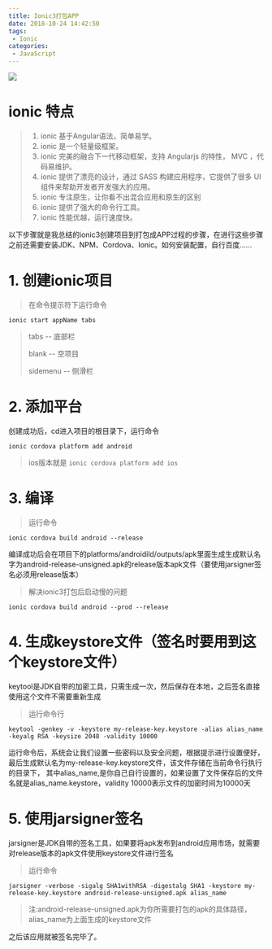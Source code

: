 ```yaml
---
title: Ionic3打包APP
date: 2018-10-24 14:42:50
tags:
 - Ionic
categories:
 - JavaScript
---
```


![](http://oujvmc3la.bkt.clouddn.com/ica-slidebox-img-1.png)

# ionic 特点

> 1. ionic 基于Angular语法，简单易学。
> 2. ionic 是一个轻量级框架。
> 3. ionic 完美的融合下一代移动框架，支持 Angularjs 的特性， MVC ，代码易维护。
> 4. ionic 提供了漂亮的设计，通过 SASS 构建应用程序，它提供了很多 UI 组件来帮助开发者开发强大的应用。
> 5. ionic 专注原生，让你看不出混合应用和原生的区别
> 6. ionic 提供了强大的命令行工具。
> 7. ionic 性能优越，运行速度快。

以下步骤就是我总结的ionic3创建项目到打包成APP过程的步骤，在进行这些步骤之前还需要安装JDK、NPM、Cordova、Ionic。如何安装配置，自行百度……

# 1. 创建ionic项目

> 在命令提示符下运行命令

```
ionic start appName tabs
```

>tabs -- 底部栏
>
>blank -- 空项目
>
>sidemenu -- 侧滑栏

# 2. 添加平台

创建成功后，cd进入项目的根目录下，运行命令

```
ionic cordova platform add android
```

> ios版本就是 `ionic cordova platform add ios`

# 3. 编译

> 运行命令

```
ionic cordova build android --release
```

编译成功后会在项目下的platforms/androidild/outputs/apk里面生成生成默认名字为android-release-unsigned.apk的release版本apk文件（要使用jarsigner签名必须用release版本）

> 解决ionic3打包后启动慢的问题

```
ionic cordova build android --prod --release
```

# 4. 生成keystore文件（签名时要用到这个keystore文件）

keytool是JDK自带的加密工具，只需生成一次，然后保存在本地，之后签名直接使用这个文件不需要重新生成

> 运行命令行

```
keytool -genkey -v -keystore my-release-key.keystore -alias alias_name -keyalg RSA -keysize 2048 -validity 10000
```

运行命令后，系统会让我们设置一些密码以及安全问题，根据提示进行设置便好，最后生成默认名为my-release-key.keystore文件，该文件存储在当前命令行执行的目录下，
其中alias_name,是你自己自行设置的，如果设置了文件保存后的文件名就是alias_name.keystore，validity 10000表示文件的加密时间为10000天

# 5. 使用jarsigner签名

jarsigner是JDK自带的签名工具，如果要将apk发布到android应用市场，就需要对release版本的apk文件使用keystore文件进行签名

> 运行命令

```
jarsigner -verbose -sigalg SHA1withRSA -digestalg SHA1 -keystore my-release-key.keystore android-release-unsigned.apk alias_name
```

> 注:android-release-unsigned.apk为你所需要打包的apk的具体路径， alias_name为上面生成的keystore文件

之后该应用就被签名完毕了。
